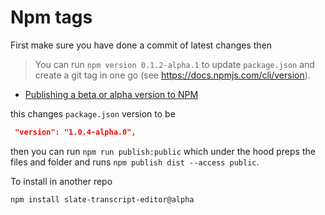 # Npm tags

First make sure you have done a commit of latest changes then

> You can run `npm version 0.1.2-alpha.1` to update `package.json` and create a git tag in one go (see https://docs.npmjs.com/cli/version).

- [Publishing a beta or alpha version to NPM](https://medium.com/@kevinkreuzer/publishing-a-beta-or-alpha-version-to-npm-46035b630dd7)

this changes `package.json` version to be

```json
 "version": "1.0.4-alpha.0",
```

then you can run `npm run publish:public` which under the hood preps the files and folder and runs `npm publish dist --access public`.

To install in another repo

```
npm install slate-transcript-editor@alpha
```
